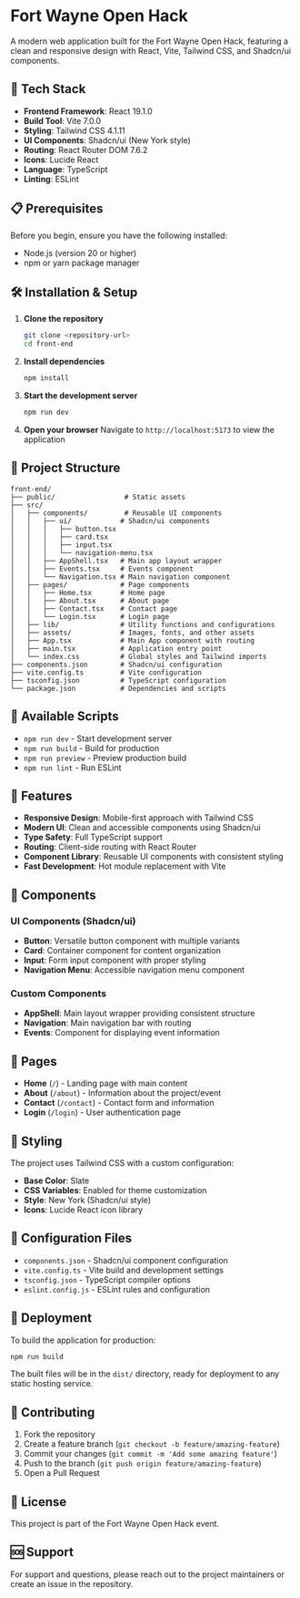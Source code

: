 # Fort Wayne Open Hack

A modern web application built for the Fort Wayne Open Hack, featuring a clean and responsive design with React, Vite, Tailwind CSS, and Shadcn/ui components.

## 🚀 Tech Stack

- **Frontend Framework**: React 19.1.0
- **Build Tool**: Vite 7.0.0
- **Styling**: Tailwind CSS 4.1.11
- **UI Components**: Shadcn/ui (New York style)
- **Routing**: React Router DOM 7.6.2
- **Icons**: Lucide React
- **Language**: TypeScript
- **Linting**: ESLint

## 📋 Prerequisites

Before you begin, ensure you have the following installed:

- Node.js (version 20 or higher)
- npm or yarn package manager

## 🛠️ Installation & Setup

1. **Clone the repository**

   ```bash
   git clone <repository-url>
   cd front-end
   ```

2. **Install dependencies**

   ```bash
   npm install
   ```

3. **Start the development server**

   ```bash
   npm run dev
   ```

4. **Open your browser**
   Navigate to `http://localhost:5173` to view the application

## 📁 Project Structure

```
front-end/
├── public/                 # Static assets
├── src/
│   ├── components/         # Reusable UI components
│   │   ├── ui/            # Shadcn/ui components
│   │   │   ├── button.tsx
│   │   │   ├── card.tsx
│   │   │   ├── input.tsx
│   │   │   └── navigation-menu.tsx
│   │   ├── AppShell.tsx   # Main app layout wrapper
│   │   ├── Events.tsx     # Events component
│   │   └── Navigation.tsx # Main navigation component
│   ├── pages/             # Page components
│   │   ├── Home.tsx       # Home page
│   │   ├── About.tsx      # About page
│   │   ├── Contact.tsx    # Contact page
│   │   └── Login.tsx      # Login page
│   ├── lib/               # Utility functions and configurations
│   ├── assets/            # Images, fonts, and other assets
│   ├── App.tsx            # Main App component with routing
│   ├── main.tsx           # Application entry point
│   └── index.css          # Global styles and Tailwind imports
├── components.json        # Shadcn/ui configuration
├── vite.config.ts         # Vite configuration
├── tsconfig.json          # TypeScript configuration
└── package.json           # Dependencies and scripts
```

## 🎯 Available Scripts

- `npm run dev` - Start development server
- `npm run build` - Build for production
- `npm run preview` - Preview production build
- `npm run lint` - Run ESLint

## 🎨 Features

- **Responsive Design**: Mobile-first approach with Tailwind CSS
- **Modern UI**: Clean and accessible components using Shadcn/ui
- **Type Safety**: Full TypeScript support
- **Routing**: Client-side routing with React Router
- **Component Library**: Reusable UI components with consistent styling
- **Fast Development**: Hot module replacement with Vite

## 🧩 Components

### UI Components (Shadcn/ui)

- **Button**: Versatile button component with multiple variants
- **Card**: Container component for content organization
- **Input**: Form input component with proper styling
- **Navigation Menu**: Accessible navigation menu component

### Custom Components

- **AppShell**: Main layout wrapper providing consistent structure
- **Navigation**: Main navigation bar with routing
- **Events**: Component for displaying event information

## 📱 Pages

- **Home** (`/`) - Landing page with main content
- **About** (`/about`) - Information about the project/event
- **Contact** (`/contact`) - Contact form and information
- **Login** (`/login`) - User authentication page

## 🎨 Styling

The project uses Tailwind CSS with a custom configuration:

- **Base Color**: Slate
- **CSS Variables**: Enabled for theme customization
- **Style**: New York (Shadcn/ui style)
- **Icons**: Lucide React icon library

## 🔧 Configuration Files

- `components.json` - Shadcn/ui component configuration
- `vite.config.ts` - Vite build and development settings
- `tsconfig.json` - TypeScript compiler options
- `eslint.config.js` - ESLint rules and configuration

## 🚀 Deployment

To build the application for production:

```bash
npm run build
```

The built files will be in the `dist/` directory, ready for deployment to any static hosting service.

## 🤝 Contributing

1. Fork the repository
2. Create a feature branch (`git checkout -b feature/amazing-feature`)
3. Commit your changes (`git commit -m 'Add some amazing feature'`)
4. Push to the branch (`git push origin feature/amazing-feature`)
5. Open a Pull Request

## 📄 License

This project is part of the Fort Wayne Open Hack event.

## 🆘 Support

For support and questions, please reach out to the project maintainers or create an issue in the repository.
